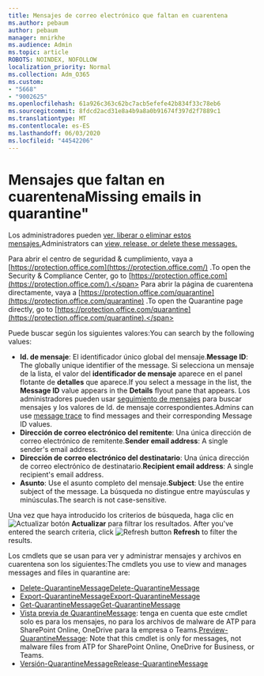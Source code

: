 ```yaml
---
title: Mensajes de correo electrónico que faltan en cuarentena
ms.author: pebaum
author: pebaum
manager: mnirkhe
ms.audience: Admin
ms.topic: article
ROBOTS: NOINDEX, NOFOLLOW
localization_priority: Normal
ms.collection: Adm_O365
ms.custom:
- "5668"
- "9002625"
ms.openlocfilehash: 61a926c363c62bc7acb5efefe42b834f33c78eb6
ms.sourcegitcommit: 8fdcd2acd31e8a4b9a8a0b91674f397d2f7889c1
ms.translationtype: MT
ms.contentlocale: es-ES
ms.lasthandoff: 06/03/2020
ms.locfileid: "44542206"
---
```

# <a name="missing-emails-in-quarantine"></a><span data-ttu-id="6749e-102">Mensajes que faltan en cuarentena</span><span class="sxs-lookup"><span data-stu-id="6749e-102">Missing emails in quarantine"</span></span>

<span data-ttu-id="6749e-103">Los administradores pueden [ver, liberar o eliminar estos mensajes.](https://docs.microsoft.com/microsoft-365/security/office-365-security/manage-quarantined-messages-and-files?view=o365-worldwide)</span><span class="sxs-lookup"><span data-stu-id="6749e-103">Administrators can [view, release, or delete these messages.](https://docs.microsoft.com/microsoft-365/security/office-365-security/manage-quarantined-messages-and-files?view=o365-worldwide)</span></span>

<span data-ttu-id="6749e-104">Para abrir el centro de seguridad & cumplimiento, vaya a [https://protection.office.com](https://protection.office.com/) .</span><span class="sxs-lookup"><span data-stu-id="6749e-104">To open the Security & Compliance Center, go to [https://protection.office.com](https://protection.office.com/).</span></span> <span data-ttu-id="6749e-105">Para abrir la página de cuarentena directamente, vaya a [https://protection.office.com/quarantine](https://protection.office.com/quarantine) .</span><span class="sxs-lookup"><span data-stu-id="6749e-105">To open the Quarantine page directly, go to [https://protection.office.com/quarantine](https://protection.office.com/quarantine).</span></span>  

<span data-ttu-id="6749e-106">Puede buscar según los siguientes valores:</span><span class="sxs-lookup"><span data-stu-id="6749e-106">You can search by the following values:</span></span>  

- <span data-ttu-id="6749e-107">**Id. de mensaje**: El identificador único global del mensaje.</span><span class="sxs-lookup"><span data-stu-id="6749e-107">**Message ID**: The globally unique identifier of the message.</span></span> <span data-ttu-id="6749e-108">Si selecciona un mensaje de la lista, el valor del **identificador de mensaje** aparece en el panel flotante de **detalles** que aparece.</span><span class="sxs-lookup"><span data-stu-id="6749e-108">If you select a message in the list, the  **Message ID**  value appears in the  **Details**  flyout pane that appears.</span></span> <span data-ttu-id="6749e-109">Los administradores pueden usar [seguimiento de mensajes](https://docs.microsoft.com/microsoft-365/security/office-365-security/message-trace-scc?view=o365-worldwide) para buscar mensajes y los valores de Id. de mensaje correspondientes.</span><span class="sxs-lookup"><span data-stu-id="6749e-109">Admins can use [message trace](https://docs.microsoft.com/microsoft-365/security/office-365-security/message-trace-scc?view=o365-worldwide) to find messages and their corresponding Message ID values.</span></span>
- <span data-ttu-id="6749e-110">**Dirección de correo electrónico del remitente**: Una única dirección de correo electrónico de remitente.</span><span class="sxs-lookup"><span data-stu-id="6749e-110">**Sender email address**: A single sender's email address.</span></span>
- <span data-ttu-id="6749e-111">**Dirección de correo electrónico del destinatario**: Una única dirección de correo electrónico de destinatario.</span><span class="sxs-lookup"><span data-stu-id="6749e-111">**Recipient email address**: A single recipient's email address.</span></span>
- <span data-ttu-id="6749e-112">**Asunto**: Use el asunto completo del mensaje.</span><span class="sxs-lookup"><span data-stu-id="6749e-112">**Subject**: Use the entire subject of the message.</span></span> <span data-ttu-id="6749e-113">La búsqueda no distingue entre mayúsculas y minúsculas.</span><span class="sxs-lookup"><span data-stu-id="6749e-113">The search is not case-sensitive.</span></span>

<span data-ttu-id="6749e-114">Una vez que haya introducido los criterios de búsqueda, haga clic en ![ Actualizar botón ](https://docs.microsoft.com/microsoft-365/media/scc-quarantine-refresh.png?view=o365-worldwide) **Actualizar** para filtrar los resultados.  </span><span class="sxs-lookup"><span data-stu-id="6749e-114">After you've entered the search criteria, click  ![Refresh button](https://docs.microsoft.com/microsoft-365/media/scc-quarantine-refresh.png?view=o365-worldwide)  **Refresh**  to filter the results.</span></span>

<span data-ttu-id="6749e-115">Los cmdlets que se usan para ver y administrar mensajes y archivos en cuarentena son los siguientes:</span><span class="sxs-lookup"><span data-stu-id="6749e-115">The cmdlets you use to view and manages messages and files in quarantine are:</span></span>
- [<span data-ttu-id="6749e-116">Delete-QuarantineMessage</span><span class="sxs-lookup"><span data-stu-id="6749e-116">Delete-QuarantineMessage</span></span>](https://docs.microsoft.com/powershell/module/exchange/delete-quarantinemessage)
- [<span data-ttu-id="6749e-117">Export-QuarantineMessage</span><span class="sxs-lookup"><span data-stu-id="6749e-117">Export-QuarantineMessage</span></span>](https://docs.microsoft.com/powershell/module/exchange/export-quarantinemessage)
- [<span data-ttu-id="6749e-118">Get-QuarantineMessage</span><span class="sxs-lookup"><span data-stu-id="6749e-118">Get-QuarantineMessage</span></span>](https://docs.microsoft.com/powershell/module/exchange/get-quarantinemessage)
- <span data-ttu-id="6749e-119">[Vista previa de QuarantineMessage](https://docs.microsoft.com/powershell/module/exchange/preview-quarantinemessage): tenga en cuenta que este cmdlet solo es para los mensajes, no para los archivos de malware de ATP para SharePoint Online, OneDrive para la empresa o Teams.</span><span class="sxs-lookup"><span data-stu-id="6749e-119">[Preview-QuarantineMessage](https://docs.microsoft.com/powershell/module/exchange/preview-quarantinemessage): Note that this cmdlet is only for messages, not malware files from ATP for SharePoint Online, OneDrive for Business, or Teams.</span></span>
- [<span data-ttu-id="6749e-120">Versión-QuarantineMessage</span><span class="sxs-lookup"><span data-stu-id="6749e-120">Release-QuarantineMessage</span></span>](https://docs.microsoft.com/powershell/module/exchange/release-quarantinemessage)
